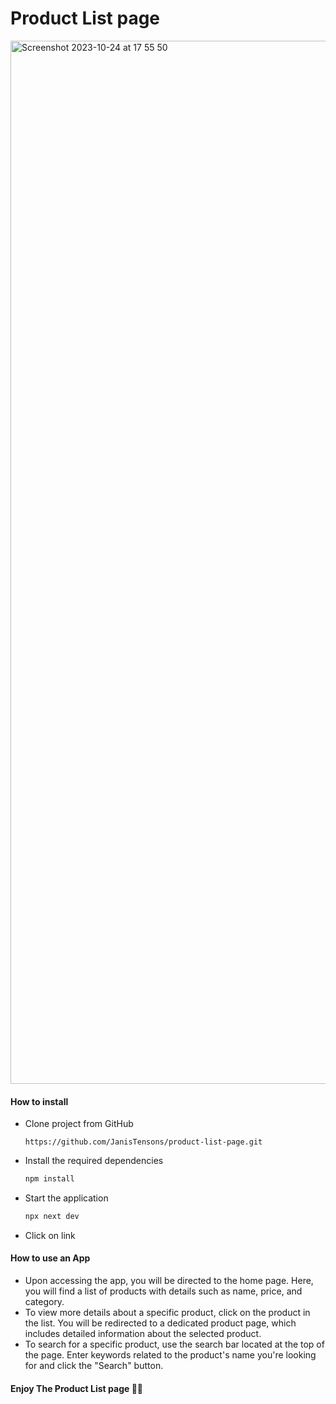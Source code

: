 # Product List page

<img width="1669" alt="Screenshot 2023-10-24 at 17 55 50" src="https://github.com/JanisTensons/product-list-page/assets/124044988/308a0d04-7dbf-48bf-bbee-4c3b68b0b54f">

#### How to install

- Clone project from GitHub
  ```
  https://github.com/JanisTensons/product-list-page.git
  ```
- Install the required dependencies
  ```bash
  npm install
  ```
- Start the application
  ```bash
  npx next dev
  ```
- Click on link

#### How to use an App

- Upon accessing the app, you will be directed to the home page.
  Here, you will find a list of products with details such as name, price, and category.
- To view more details about a specific product, click on the product in the list.
  You will be redirected to a dedicated product page, which includes detailed information about the selected product.
- To search for a specific product, use the search bar located at the top of the page.
  Enter keywords related to the product's name you're looking for and click the "Search" button.

#### Enjoy The Product List page 👍🏻

